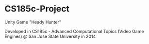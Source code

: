 CS185c-Project
==============
Unity Game "Heady Hunter" 

Developed in CS185c - Advanced Computational Topics (Video Game Engines) @ San Jose State University in 2014


